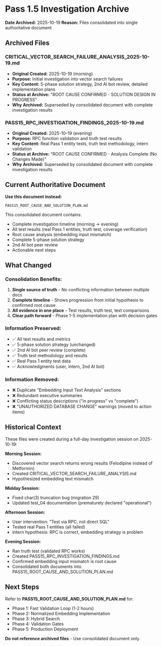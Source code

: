 # Pass 1.5 Investigation Archive

**Date Archived:** 2025-10-19
**Reason:** Files consolidated into single authoritative document

## Archived Files

### CRITICAL_VECTOR_SEARCH_FAILURE_ANALYSIS_2025-10-19.md
- **Original Created:** 2025-10-19 (morning)
- **Purpose:** Initial investigation into vector search failures
- **Key Content:** 5-phase solution strategy, 2nd AI bot review, detailed implementation plans
- **Status at Archive:** "ROOT CAUSE CONFIRMED - SOLUTION DESIGN IN PROGRESS"
- **Why Archived:** Superseded by consolidated document with complete investigation results

### PASS15_RPC_INVESTIGATION_FINDINGS_2025-10-19.md
- **Original Created:** 2025-10-19 (evening)
- **Purpose:** RPC function validation and truth test results
- **Key Content:** Real Pass 1 entity tests, truth test methodology, intern validation
- **Status at Archive:** "ROOT CAUSE CONFIRMED - Analysis Complete (No Changes Made)"
- **Why Archived:** Superseded by consolidated document with complete investigation results

## Current Authoritative Document

**Use this document instead:**
```
PASS15_ROOT_CAUSE_AND_SOLUTION_PLAN.md
```

This consolidated document contains:
- Complete investigation timeline (morning → evening)
- All test results (real Pass 1 entities, truth test, coverage verification)
- Root cause analysis (embedding input mismatch)
- Complete 5-phase solution strategy
- 2nd AI bot peer review
- Actionable next steps

## What Changed

### Consolidation Benefits:
1. **Single source of truth** - No conflicting information between multiple docs
2. **Complete timeline** - Shows progression from initial hypothesis to confirmed root cause
3. **All evidence in one place** - Test results, truth test, text comparisons
4. **Clear path forward** - Phase 1-5 implementation plan with decision gates

### Information Preserved:
- ✅ All test results and metrics
- ✅ 5-phase solution strategy (unchanged)
- ✅ 2nd AI bot peer review (complete)
- ✅ Truth test methodology and results
- ✅ Real Pass 1 entity test data
- ✅ Acknowledgments (user, intern, 2nd AI bot)

### Information Removed:
- ❌ Duplicate "Embedding Input Text Analysis" sections
- ❌ Redundant executive summaries
- ❌ Conflicting status descriptions ("in progress" vs "complete")
- ❌ "UNAUTHORIZED DATABASE CHANGE" warnings (moved to action items)

## Historical Context

These files were created during a full-day investigation session on 2025-10-19:

**Morning Session:**
- Discovered vector search returns wrong results (Felodipine instead of Metformin)
- Created CRITICAL_VECTOR_SEARCH_FAILURE_ANALYSIS.md
- Hypothesized embedding text mismatch

**Midday Session:**
- Fixed char(3) truncation bug (migration 29)
- Updated test_04 documentation (prematurely declared "operational")

**Afternoon Session:**
- User intervention: "Test via RPC, not direct SQL"
- Tested real Pass 1 entities (all failed)
- Intern hypothesis: RPC is correct, embedding strategy is problem

**Evening Session:**
- Ran truth test (validated RPC works)
- Created PASS15_RPC_INVESTIGATION_FINDINGS.md
- Confirmed embedding input mismatch is root cause
- Consolidated both documents into PASS15_ROOT_CAUSE_AND_SOLUTION_PLAN.md

## Next Steps

Refer to **PASS15_ROOT_CAUSE_AND_SOLUTION_PLAN.md** for:
- Phase 1: Fast Validation Loop (1-2 hours)
- Phase 2: Normalized Embedding Implementation
- Phase 3: Hybrid Search
- Phase 4: Validation Gates
- Phase 5: Production Deployment

**Do not reference archived files** - Use consolidated document only.
